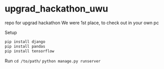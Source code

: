 # upgrad_hackathon_uwu
repo for upgrad hackathon
We were 1st place,
to check out in your own pc

Setup
```python
pip install django
pip install pandas
pip install tensorflow
```

Run 
`cd /to/path/`
`python manage.py runserver`
